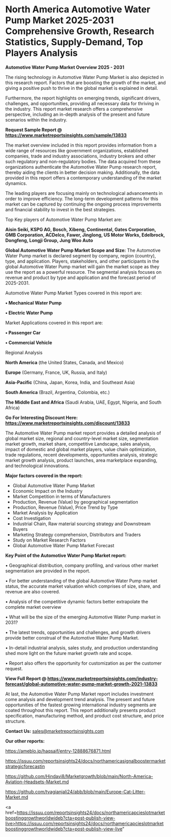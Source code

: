  # North America Automotive Water Pump Market 2025-2031 Comprehensive Growth, Research Statistics, Supply-Demand,  Top Players Analysis

<Strong> Automotive Water Pump Market Overview 2025 - 2031</strong>

The rising technology in Automotive Water Pump Market is also depicted in this research report. Factors that are boosting the growth of the market, and giving a positive push to thrive in the global market is explained in detail.

Furthermore, the report highlights on emerging trends, significant drivers, challenges, and opportunities, providing all necessary data for thriving in the industry. This report market research offers a comprehensive perspective, including an in-depth analysis of the present and future scenarios within the industry.

<strong>Request Sample Report @ <a href=https://www.marketreportsinsights.com/sample/13833>https://www.marketreportsinsights.com/sample/13833</a></strong>

The market overview included in this report provides information from a wide range of resources like government organizations, established companies, trade and industry associations, industry brokers and other such regulatory and non-regulatory bodies. The data acquired from these organizations authenticate the Automotive Water Pump research report, thereby aiding the clients in better decision making. Additionally, the data provided in this report offers a contemporary understanding of the market dynamics.

The leading players are focusing mainly on technological advancements in order to improve efficiency. The long-term development patterns for this market can be captured by continuing the ongoing process improvements and financial stability to invest in the best strategies.

Top Key players of Automotive Water Pump Market are:

<strong>Aisin Seiki, KSPG AG, Bosch, Xibeng, Continental, Gates Corporation, GMB Corporation, ACDelco, Fawer, Jinglong, US Motor Works, Edelbrock, Dongfeng, Longji Group, Jung Woo Auto</strong>

<strong><b>Global Automotive Water Pump Market Scope and Size:</b></strong>
The Automotive Water Pump market is declared segment by company, region (country), type, and application. Players, stakeholders, and other participants in the global Automotive Water Pump market will gain the market scope as they use the report as a powerful resource. The segmental analysis focuses on revenue and product by type and application and the forecast period of 2025-2031.

Automotive Water Pump Market Types covered in this report are:

<strong>• Mechanical Water Pump

• Electric Water Pump</strong>

Market Applications covered in this report are:

<strong>• Passenger Car

• Commercial Vehicle</strong> 

Regional Analysis

<strong>North America</strong> (the United States, Canada, and Mexico)

<strong>Europe</strong> (Germany, France, UK, Russia, and Italy)

<strong>Asia-Pacific</strong> (China, Japan, Korea, India, and Southeast Asia)

<strong>South America</strong> (Brazil, Argentina, Colombia, etc.)

<strong>The Middle East and Africa</strong> (Saudi Arabia, UAE, Egypt, Nigeria, and South Africa)

<strong>Go For Interesting Discount Here: <a href=https://www.marketreportsinsights.com/discount/13833>https://www.marketreportsinsights.com/discount/13833</a></strong>

The Automotive Water Pump market report provides a detailed analysis of global market size, regional and country-level market size, segmentation market growth, market share, competitive Landscape, sales analysis, impact of domestic and global market players, value chain optimization, trade regulations, recent developments, opportunities analysis, strategic market growth analysis, product launches, area marketplace expanding, and technological innovations.

<strong><b>Major factors covered in the report:</b></strong>
<ul>
  <li>Global Automotive Water Pump Market </li>
  <li>Economic Impact on the Industry</li>
  <li>Market Competition in terms of Manufacturers</li>
  <li>Production, Revenue (Value) by geographical segmentation</li>
  <li>Production, Revenue (Value), Price Trend by Type</li>
  <li>Market Analysis by Application</li>
  <li>Cost Investigation</li>
  <li>Industrial Chain, Raw material sourcing strategy and Downstream Buyers</li>
  <li>Marketing Strategy comprehension, Distributors and Traders</li>
  <li>Study on Market Research Factors</li>
  <li>Global Automotive Water Pump Market Forecast</li>
</ul>

<strong><b>Key Point of the Automotive Water Pump Market report:</b></strong>

• Geographical distribution, company profiling, and various other market segmentation are provided in the report.

• For better understanding of the global Automotive Water Pump market status, the accurate market valuation which comprises of size, share, and revenue are also covered.

• Analysis of the competitive dynamic factors better extrapolate the complete market overview

• What will be the size of the emerging Automotive Water Pump market in 2031?

• The latest trends, opportunities and challenges, and growth drivers provide better construal of the Automotive Water Pump Market.

• In-detail industrial analysis, sales study, and production understanding shed more light on the future market growth rate and scope.

• Report also offers the opportunity for customization as per the customer request.

<strong><b>View Full Report @ <a href=https://www.marketreportsinsights.com/industry-forecast/global-automotive-water-pump-market-growth-2021-13833>https://www.marketreportsinsights.com/industry-forecast/global-automotive-water-pump-market-growth-2021-13833</a></b></strong>


At last, the Automotive Water Pump Market report includes investment come analysis and development trend analysis. The present and future opportunities of the fastest growing international industry segments are coated throughout this report. This report additionally presents product specification, manufacturing method, and product cost structure, and price structure.

<strong>Contact Us:</strong>
sales@marketreportsinsights.com

<strong>Our other reports:</strong>

<a href=https://ameblo.jp/haqsaif/entry-12888676871.html>https://ameblo.jp/haqsaif/entry-12888676871.html</a>

<a href=https://issuu.com/reportsinsights24/docs/northamericasignalboostermarketstrategicforecastin>https://issuu.com/reportsinsights24/docs/northamericasignalboostermarketstrategicforecastin</a>

<a href=https://github.com/Hindavi8/Marketgrowth/blob/main/North-America-Aviation-Headsets-Market.md>https://github.com/Hindavi8/Marketgrowth/blob/main/North-America-Aviation-Headsets-Market.md</a>

<a href=https://github.com/tyagianjali24/abb/blob/main/Europe-Cat-Litter-Market.md>https://github.com/tyagianjali24/abb/blob/main/Europe-Cat-Litter-Market.md</a>

<a href=https://issuu.com/reportsinsights24/docs/northamericapcieslotmarketboostinggrowthworldwideb?cta=post-publish-view-live>https://issuu.com/reportsinsights24/docs/northamericapcieslotmarketboostinggrowthworldwideb?cta=post-publish-view-live</a>"

